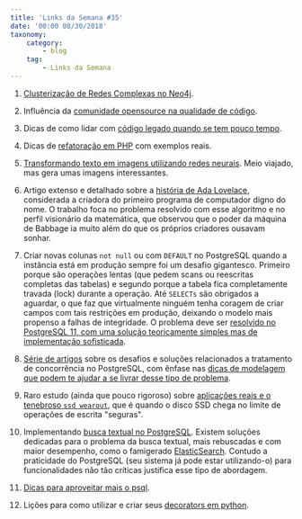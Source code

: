 ```yaml
---
title: 'Links da Semana #35'
date: '00:00 08/30/2018'
taxonomy:
    category:
        - blog
    tag:
        - Links da Semana
---
```


1. [Clusterização de Redes Complexas no Neo4j](https://medium.com/@vitorcautiero/community-detection-in-social-networks-with-neo4j-and-netscan-d2f90074dcbb).

1. Influência da [comunidade opensource na qualidade de código](https://www.tomasvotruba.cz/blog/2018/08/09/why-is-your-company-losing-money-by-not-open-sourcing-2-code-quality/).

1. Dicas de como lidar com [código legado quando se tem pouco tempo](https://chrismm.com/blog/strategies-for-dealing-with-poor-code-in-limited-time/).

1. Dicas de [refatoração em PHP](https://chrismm.com/blog/strategies-for-dealing-with-poor-code-in-limited-time/) com exemplos reais.

1. [Transformando texto em imagens utilizando redes neurais](http://t2i.cvalenzuelab.com/). Meio viajado, mas gera umas imagens interessantes.

1. Artigo extenso e detalhado sobre a [história de Ada Lovelace](https://twobithistory.org/2018/08/18/ada-lovelace-note-g.html), considerada a criadora do primeiro programa de computador digno do nome. O trabalho foca no problema resolvido com esse algoritmo e no perfil visionário da matemática, que observou que o poder da máquina de Babbage ia muito além do que os próprios criadores ousavam sonhar.

1. Criar novas colunas `not null` ou com `DEFAULT` no PostgreSQL quando a instância está em produção sempre foi um desafio gigantesco. Primeiro porque são operações lentas (que pedem scans ou reescritas completas das tabelas) e segundo porque a tabela fica completamente travada (lock) durante a operação. Até `SELECTs` são obrigados a aguardar, o que faz que virtualmente ninguém tenha coragem de criar campos com tais restrições em produção, deixando o modelo mais propenso a falhas de integridade. O problema deve ser [resolvido no PostgreSQL 11, com uma solução teoricamente simples mas de implementação sofisticada](https://brandur.org/postgres-default).

1. [Série de artigos](https://tapoueh.org/blog/2018/08/postgresql-concurrency-an-article-series/) sobre os desafios e soluções relacionados a tratamento de concorrência no PostgreSQL, com ênfase nas [dicas de modelagem que podem te ajudar a se livrar desse tipo de problema](https://tapoueh.org/blog/2018/07/modeling-for-concurrency/).

1. Raro estudo (ainda que pouco rigoroso) sobre [aplicações reais e o tenebroso `ssd wearout`](https://blog.okmeter.io/real-world-ssd-wearout-a3396a35c663), que é quando o disco SSD chega no limite de operações de escrita "seguras".

1. Implementando [busca textual no PostgreSQL](https://austingwalters.com/fast-full-text-search-in-postgresql/). Existem soluções dedicadas para o problema da busca textual, mais rebuscadas e com maior desempenho, como o famigerado [ElasticSearch](https://www.elastic.co/). Contudo a praticidade do PostgreSQL (seu sistema já pode estar utilizando-o) para funcionalidades não tão críticas justifica esse tipo de abordagem.

1. [Dicas para aproveitar mais o psql](https://pgdash.io/blog/postgres-psql-tips-tricks.html).

1. Lições para como utilizar e criar seus [decorators em python](https://realpython.com/primer-on-python-decorators/).
